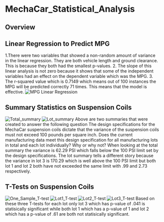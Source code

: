 # MechaCar_Statistical_Analysis
## Overview
## Linear Regression to Predict MPG
1.There were two variables that showed a non-random amount of variance in the linear regression. They are both vehicle length
and ground clearance. This is because they both had the smallest p-values.
2. The slope of this linear analysis is not zero because it shows that some of the independent variables had an effect on the dependent variable which was the MPG.
3. The r-squared value which is 0.7149 which means out of 100 instances the MPG will be predicted correctly 71 times. This means that the model is effective.
![MPG Linear Regression](https://user-images.githubusercontent.com/98357581/172233046-d64e5fee-0b22-4f2a-85f5-dcecc80c582a.PNG)
## Summary Statistics on Suspension Coils
![Total_summary](https://user-images.githubusercontent.com/98357581/172239884-07f9a12e-3d59-4484-aef8-8461fe00b1c0.PNG)
![Lot_summary](https://user-images.githubusercontent.com/98357581/172239913-4b04003d-e422-4b4e-acd3-1aa31a5a2eb9.PNG)
Above are two summaries that were created to answer the following question
The design specifications for the MechaCar suspension coils dictate that the variance of the suspension coils must not exceed 100 pounds per square inch. Does the current manufacturing data meet this design specification for all manufacturing lots in total and each lot individually? Why or why not?
When looking at the total summary the variance is 62.29 PSI which falls below the 100 PSI limit set by the design specifications. 
The lot summary tells a different story because the variance in lot 3 is 170.29 which is well above the 100 PSI limit but both lot 1 and lot 2 both have not exceeded
the same limit with .99 and 2.73 respectively. 
## T-Tests on Suspension Coils
![One_Sample_T-test](https://user-images.githubusercontent.com/98357581/172242528-24d66994-a541-4a5d-abf2-b4bbd815917b.PNG)
![Lot1_T-test](https://user-images.githubusercontent.com/98357581/172242433-72a42285-aae2-42cb-b1ca-3e419d012376.PNG)
![Lot2_T-test](https://user-images.githubusercontent.com/98357581/172242444-4fa81585-e123-4999-9e6b-b0c8559ad49d.PNG)
![Lot3_T-test](https://user-images.githubusercontent.com/98357581/172242459-3f894c3a-1034-45d1-9656-a28189f236fa.PNG)
Based on these three T-tests for each lot only lot 3 which has p-value of .041 is statisically significant while both lot 1 which has a p-value of 1 and lot 2 which has a p-value of .61 are both not statisically significant.
